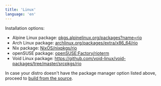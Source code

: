 ```yaml
---
title: 'Linux'
language: 'en'
---
```


Installation options:

- Alpine Linux package: [pkgs.alpinelinux.org/packages?name=rio](https://pkgs.alpinelinux.org/packages?name=rio)
- Arch Linux package: [archlinux.org/packages/extra/x86_64/rio](https://archlinux.org/packages/extra/x86_64/rio)
- Nix package: [NixOS/nixpkgs/rio](https://github.com/NixOS/nixpkgs/blob/nixos-unstable/pkgs/applications/terminal-emulators/rio/default.nix)
- openSUSE package: [openSUSE:Factory/rioterm](https://software.opensuse.org/package/rioterm)
- Void Linux package: https://github.com/void-linux/void-packages/tree/master/srcpkgs/rio

In case your distro doesn't have the package manager option listed above, proceed to [build from the source](/docs/next/install/build-from-source).
